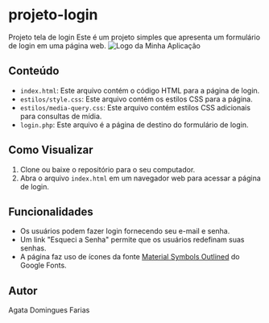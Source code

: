 # projeto-login
Projeto tela de login
Este é um projeto simples que apresenta um formulário de login em uma página web.
![Logo da Minha Aplicação](https://web.whatsapp.com/968b0044-0926-486b-85d7-a9d36ab474b5)
## Conteúdo

- `index.html`: Este arquivo contém o código HTML para a página de login.
- `estilos/style.css`: Este arquivo contém os estilos CSS para a página.
- `estilos/media-query.css`: Este arquivo contém estilos CSS adicionais para consultas de mídia.
- `login.php`: Este arquivo é a página de destino do formulário de login.

## Como Visualizar

1. Clone ou baixe o repositório para o seu computador.
2. Abra o arquivo `index.html` em um navegador web para acessar a página de login.

## Funcionalidades

- Os usuários podem fazer login fornecendo seu e-mail e senha.
- Um link "Esqueci a Senha" permite que os usuários redefinam suas senhas.
- A página faz uso de ícones da fonte [Material Symbols Outlined](https://fonts.googleapis.com/css2?family=Material+Symbols+Outlined) do Google Fonts.

## Autor
Agata Domingues Farias
